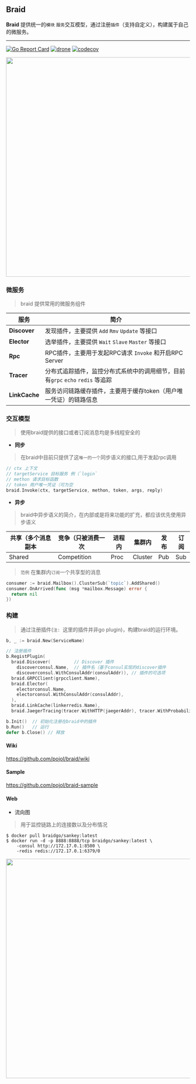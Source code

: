 ## Braid
**Braid** 提供统一的`模块` `服务`交互模型，通过注册`插件`（支持自定义），构建属于自己的微服务。

---

[![Go Report Card](https://goreportcard.com/badge/github.com/pojol/braid)](https://goreportcard.com/report/github.com/pojol/braid)
[![drone](http://123.207.198.57:8001/api/badges/pojol/braid/status.svg?branch=develop)](dev)
[![codecov](https://codecov.io/gh/pojol/braid/branch/master/graph/badge.svg)](https://codecov.io/gh/pojol/braid)

<img src="https://i.postimg.cc/B6b6CMjM/image.png" width="600">

### 微服务
> braid 提供常用的微服务组件

|  服务  | 简介  |
|  ----  | ----  | 
| **Discover**  | 发现插件，主要提供 `Add` `Rmv` `Update` 等接口 |
| **Elector** | 选举插件，主要提供 `Wait` `Slave` `Master` 等接口 |
| **Rpc** | RPC插件，主要用于发起RPC请求 `Invoke` 和开启RPC Server |
| **Tracer** | 分布式追踪插件，监控分布式系统中的调用细节，目前有`grpc` `echo` `redis` 等追踪 |
| **LinkCache** | 服务访问链路缓存插件，主要用于缓存token（用户唯一凭证）的链路信息 |



### 交互模型
> 使用braid提供的接口或者订阅消息均是多线程安全的

* **同步**
> 在braid中目前只提供了这`唯一的一个`同步语义的接口,用于发起rpc调用

```go
// ctx 上下文
// targetService 目标服务 例（`login`
// methon 请求目标函数
// token 用户唯一凭证（可为空
braid.Invoke(ctx, targetService, methon, token, args, reply)
```

* **异步**
> braid中异步语义的简介，在内部或是将来功能的扩充，都应该优先使用异步语义

| 共享（多个消息副本 | 竞争（只被消费一次 | 进程内 | 集群内 | 发布 | 订阅 |
| ---- | ---- | ---- | ---- | ---- | ---- |
|Shared | Competition | Proc | Cluster | Pub | Sub |

> `范例` 在集群内`订阅`一个共享型的消息

```go
consumer := braid.Mailbox().ClusterSub(`topic`).AddShared()
consumer.OnArrived(func (msg *mailbox.Message) error {
  return nil
})
```



### 构建
> 通过注册插件(`注: `这里的插件并非go plugin)，构建braid的运行环境。

```go
b, _ := braid.New(ServiceName)

// 注册插件
b.RegistPlugin(
  braid.Discover(         // Discover 插件
    discoverconsul.Name,  // 插件名（基于consul实现的discover插件
    discoverconsul.WithConsulAddr(consulAddr)), // 插件的可选项
  braid.GRPCClient(grpcclient.Name),
  braid.Elector(
    electorconsul.Name,
    electorconsul.WithConsulAddr(consulAddr),
  ),
  braid.LinkCache(linkerredis.Name),
  braid.JaegerTracing(tracer.WithHTTP(jaegerAddr), tracer.WithProbabilistic(0.01)))

b.Init()  // 初始化注册在braid中的插件
b.Run()   // 运行
defer b.Close() // 释放
```



#### Wiki
https://github.com/pojol/braid/wiki

#### Sample
https://github.com/pojol/braid-sample



#### Web
* 流向图
> 用于监控链路上的连接数以及分布情况

```shell
$ docker pull braidgo/sankey:latest
$ docker run -d -p 8888:8888/tcp braidgo/sankey:latest \
    -consul http://172.17.0.1:8500 \
    -redis redis://172.17.0.1:6379/0
```
<img src="https://i.postimg.cc/sX0xHZmF/image.png" width="600">

